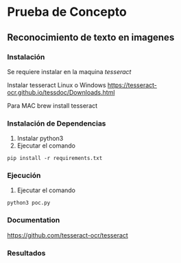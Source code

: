 # Prueba de Concepto
## Reconocimiento de texto en imagenes

### Instalación
Se requiere instalar en la maquina *tesseract*

Instalar tesseract Linux o Windows
https://tesseract-ocr.github.io/tessdoc/Downloads.html

Para MAC
brew install tesseract

### Instalación de Dependencias
1. Instalar python3
2. Ejecutar el comando 
``` 
pip install -r requirements.txt
```

### Ejecución
1. Ejecutar el comando 
```
python3 poc.py
```

### Documentation
https://github.com/tesseract-ocr/tesseract

### Resultados
